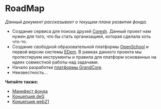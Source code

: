 # RoadMap

_Данный документ рассказывает о текущем плане развития фонда._

- Создание сервиса для поиска друзей [Coresh](ru/2.4-coresh/coresh.md). Данный проект нам нужен для того, что бы стать организацией, которая сделала хоть что-то.
- Создание свободной образовательной платформы [OpenSchool](ru/2.3-openschool/openschool.md) и первой версии системы [EDem](ru/2.1-edem/edem.md). В рамках данного проекта мы протестируем инструменты и правила для платформ основанных на идеях совместной работы над задачами.
- Начало разработки [платформы GrandCore](ru/2.2-grandcore/grandcore.md).
- Неизвестность...

**Читайте также:**

- [Манифест фонда](ru/1-general/general-1-manifest.md)
- [Концепция deG](ru/1-general/general-2-deg.md)
- [Концепция web21](ru/1-general/general-3-web21.md)
